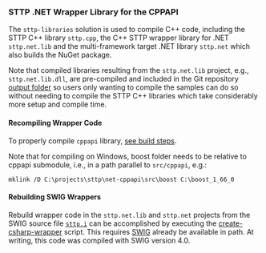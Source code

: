 ### STTP .NET Wrapper Library for the CPPAPI

The `sttp-libraries` solution is used to compile C++ code, including the STTP C++ library `sttp.cpp`, the C++ STTP wrapper library for .NET `sttp.net.lib` and the multi-framework target .NET library `sttp.net` which also builds the NuGet package.

Note that compiled libraries resulting from the `sttp.net.lib` project, e.g., `sttp.net.lib.dll`, are pre-compiled and included in the Git repository [output folder](../../build/output/x64/Release/lib) so users only wanting to compile the samples can do so without needing to compile the STTP C++ libraries which take considerably more setup and compile time.

#### Recompiling Wrapper Code

To properly compile `cppapi` library, [see build steps](https://github.com/sttp/cppapi/blob/master/src/README.txt).

Note that for compiling on Windows, boost folder needs to be relative to cppapi submodule, i.e., in a path parallel to `src/cppapi`, e.g.:

`mklink /D C:\projects\sttp\net-cppapi\src\boost C:\boost_1_66_0`


#### Rebuilding SWIG Wrappers

Rebuild wrapper code in the `sttp.net.lib` and `sttp.net` projects from the SWIG source file [`sttp.i`](sttp.i) can be accomplished by executing the [create-csharp-wrapper](create-csharp-wrapper.bat) script. This requires [SWIG](http://www.swig.org/) already be available in path. At writing, this code was compiled with SWIG version 4.0.
